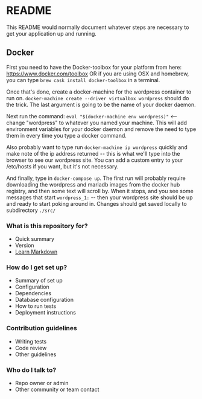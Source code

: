 # README #

This README would normally document whatever steps are necessary to get your application up and running.

## Docker ##

First you need to have the Docker-toolbox for your platform from here: https://www.docker.com/toolbox
OR if you are using OSX and homebrew, you can type `brew cask install docker-toolbox` in a terminal.

Once that's done, create a docker-machine for the wordpress container to run on.
`docker-machine create --driver virtualbox wordpress` should do the trick. The last argument is going to be the name of your docker daemon.

Next run the command: `eval "$(docker-machine env wordpress)"` <-- change "wordpress" to whatever you named your machine. This will add environment variables for your docker daemon and remove the need to type them in every time you type a docker command.

Also probably want to type run `docker-machine ip wordpress` quickly and make note of the ip address returned -- this is what we'll type into the browser to see our wordpress site. You can add a custom entry to your /etc/hosts if you want, but it's not necessary.

And finally, type in `docker-compose up`. The first run will probably require downloading the wordpress and mariadb images from the docker hub registry, and then some text will scroll by. When it stops, and you see some messages that start `wordpress_1:` -- then your wordpress site should be up and ready to start poking around in. Changes should get saved locally to subdirectory `./src/`


### What is this repository for? ###

* Quick summary
* Version
* [Learn Markdown](https://bitbucket.org/tutorials/markdowndemo)

### How do I get set up? ###

* Summary of set up
* Configuration
* Dependencies
* Database configuration
* How to run tests
* Deployment instructions

### Contribution guidelines ###

* Writing tests
* Code review
* Other guidelines

### Who do I talk to? ###

* Repo owner or admin
* Other community or team contact